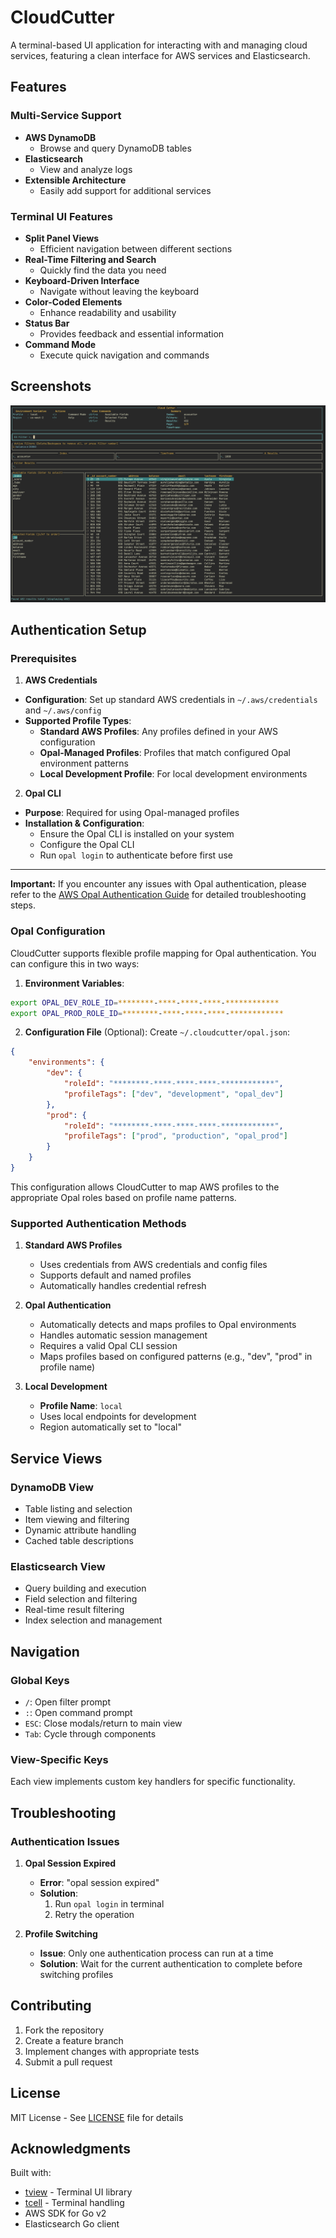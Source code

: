 # CloudCutter

A terminal-based UI application for interacting with and managing cloud services, featuring a clean interface for AWS services and Elasticsearch.

## Features

### Multi-Service Support
- **AWS DynamoDB**
    - Browse and query DynamoDB tables
- **Elasticsearch**
    - View and analyze logs
- **Extensible Architecture**
    - Easily add support for additional services

### Terminal UI Features
- **Split Panel Views**
    - Efficient navigation between different sections
- **Real-Time Filtering and Search**
    - Quickly find the data you need
- **Keyboard-Driven Interface**
    - Navigate without leaving the keyboard
- **Color-Coded Elements**
    - Enhance readability and usability
- **Status Bar**
    - Provides feedback and essential information
- **Command Mode**
    - Execute quick navigation and commands

## Screenshots

![CloudCutter](./screenshots/screenshot.jpg)

## Authentication Setup

### Prerequisites

1. **AWS Credentials**
- **Configuration**: Set up standard AWS credentials in `~/.aws/credentials` and `~/.aws/config`
- **Supported Profile Types**:
    - **Standard AWS Profiles**: Any profiles defined in your AWS configuration
    - **Opal-Managed Profiles**: Profiles that match configured Opal environment patterns
    - **Local Development Profile**: For local development environments

2. **Opal CLI**
- **Purpose**: Required for using Opal-managed profiles
- **Installation & Configuration**:
    - Ensure the Opal CLI is installed on your system
    - Configure the Opal CLI
    - Run `opal login` to authenticate before first use

---

**Important:** If you encounter any issues with Opal authentication, please refer to the [AWS Opal Authentication Guide](https://sophos.atlassian.net/wiki/spaces/MDR/pages/226671693067/AWS+-+Opal+Authentication#Authenticating-with-AWS-using-Opal) for detailed troubleshooting steps.

### Opal Configuration

CloudCutter supports flexible profile mapping for Opal authentication. You can configure this in two ways:

1. **Environment Variables**:
```bash
export OPAL_DEV_ROLE_ID=********-****-****-****-************
export OPAL_PROD_ROLE_ID=********-****-****-****-************
```

2. **Configuration File** (Optional):
   Create `~/.cloudcutter/opal.json`:
```json
{
    "environments": {
        "dev": {
            "roleId": "********-****-****-****-************",
            "profileTags": ["dev", "development", "opal_dev"]
        },
        "prod": {
            "roleId": "********-****-****-****-************",
            "profileTags": ["prod", "production", "opal_prod"]
        }
    }
}
```

This configuration allows CloudCutter to map AWS profiles to the appropriate Opal roles based on profile name patterns.

### Supported Authentication Methods

1. **Standard AWS Profiles**
    - Uses credentials from AWS credentials and config files
    - Supports default and named profiles
    - Automatically handles credential refresh

2. **Opal Authentication**
    - Automatically detects and maps profiles to Opal environments
    - Handles automatic session management
    - Requires a valid Opal CLI session
    - Maps profiles based on configured patterns (e.g., "dev", "prod" in profile name)

3. **Local Development**
    - **Profile Name**: `local`
    - Uses local endpoints for development
    - Region automatically set to "local"

## Service Views

### DynamoDB View
- Table listing and selection
- Item viewing and filtering
- Dynamic attribute handling
- Cached table descriptions

### Elasticsearch View
- Query building and execution
- Field selection and filtering
- Real-time result filtering
- Index selection and management

## Navigation

### Global Keys
- `/`: Open filter prompt
- `:`: Open command prompt
- `ESC`: Close modals/return to main view
- `Tab`: Cycle through components

### View-Specific Keys
Each view implements custom key handlers for specific functionality.

## Troubleshooting

### Authentication Issues

1. **Opal Session Expired**
    - **Error**: "opal session expired"
    - **Solution**:
        1. Run `opal login` in terminal
        2. Retry the operation

2. **Profile Switching**
    - **Issue**: Only one authentication process can run at a time
    - **Solution**: Wait for the current authentication to complete before switching profiles

## Contributing

1. Fork the repository
2. Create a feature branch
3. Implement changes with appropriate tests
4. Submit a pull request

## License

MIT License - See [LICENSE](LICENSE) file for details

## Acknowledgments

Built with:

- [tview](https://github.com/rivo/tview) - Terminal UI library
- [tcell](https://github.com/gdamore/tcell) - Terminal handling
- AWS SDK for Go v2
- Elasticsearch Go client
